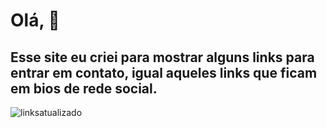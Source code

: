 # Olá, 👋

## Esse site eu criei para mostrar alguns links para entrar em contato, igual aqueles links que ficam em bios de rede social.


![linksatualizado](https://user-images.githubusercontent.com/72768515/188538910-ec5feaad-7211-4ed9-9462-0ce43cc5aa9d.gif)
